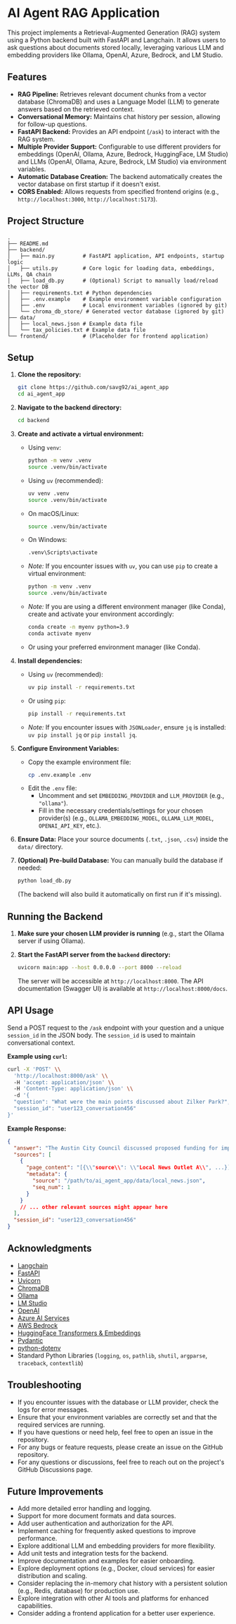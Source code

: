 # AI Agent RAG Application

This project implements a Retrieval-Augmented Generation (RAG) system using a Python backend built with FastAPI and Langchain. It allows users to ask questions about documents stored locally, leveraging various LLM and embedding providers like Ollama, OpenAI, Azure, Bedrock, and LM Studio.

## Features

- **RAG Pipeline:** Retrieves relevant document chunks from a vector database (ChromaDB) and uses a Language Model (LLM) to generate answers based on the retrieved context.
- **Conversational Memory:** Maintains chat history per session, allowing for follow-up questions.
- **FastAPI Backend:** Provides an API endpoint (`/ask`) to interact with the RAG system.
- **Multiple Provider Support:** Configurable to use different providers for embeddings (OpenAI, Ollama, Azure, Bedrock, HuggingFace, LM Studio) and LLMs (OpenAI, Ollama, Azure, Bedrock, LM Studio) via environment variables.
- **Automatic Database Creation:** The backend automatically creates the vector database on first startup if it doesn't exist.
- **CORS Enabled:** Allows requests from specified frontend origins (e.g., `http://localhost:3000`, `http://localhost:5173`).

## Project Structure

```
.
├── README.md
├── backend/
│   ├── main.py         # FastAPI application, API endpoints, startup logic
│   ├── utils.py        # Core logic for loading data, embeddings, LLMs, QA chain
│   ├── load_db.py      # (Optional) Script to manually load/reload the vector DB
│   ├── requirements.txt # Python dependencies
│   ├── .env.example    # Example environment variable configuration
│   ├── .env            # Local environment variables (ignored by git)
│   └── chroma_db_store/ # Generated vector database (ignored by git)
├── data/
│   ├── local_news.json # Example data file
│   └── tax_policies.txt # Example data file
└── frontend/           # (Placeholder for frontend application)
```

## Setup

1.  **Clone the repository:**

    ```bash
    git clone https://github.com/savg92/ai_agent_app
    cd ai_agent_app
    ```

2.  **Navigate to the backend directory:**

    ```bash
    cd backend
    ```

3.  **Create and activate a virtual environment:**

    - Using `venv`:
      ```bash
      python -m venv .venv
      source .venv/bin/activate
      ```
    - Using `uv` (recommended):
      ```bash
      uv venv .venv
      source .venv/bin/activate
      ```
    - On macOS/Linux:
      ```bash
      source .venv/bin/activate
      ```
    - On Windows:
      ```bash
      .venv\Scripts\activate
      ```
    - _Note:_ If you encounter issues with `uv`, you can use `pip` to create a virtual environment:
      ```bash
      python -m venv .venv
      source .venv/bin/activate
      ```
    - _Note:_ If you are using a different environment manager (like Conda), create and activate your environment accordingly:

      ```bash
      conda create -n myenv python=3.9
      conda activate myenv
      ```

    - Or using your preferred environment manager (like Conda).

4.  **Install dependencies:**

    - Using `uv` (recommended):
      ```bash
      uv pip install -r requirements.txt
      ```
    - Or using `pip`:
      ```bash
      pip install -r requirements.txt
      ```
    - _Note:_ If you encounter issues with `JSONLoader`, ensure `jq` is installed: `uv pip install jq` or `pip install jq`.

5.  **Configure Environment Variables:**

    - Copy the example environment file:
      ```bash
      cp .env.example .env
      ```
    - Edit the `.env` file:
      - Uncomment and set `EMBEDDING_PROVIDER` and `LLM_PROVIDER` (e.g., `"ollama"`).
      - Fill in the necessary credentials/settings for your chosen provider(s) (e.g., `OLLAMA_EMBEDDING_MODEL`, `OLLAMA_LLM_MODEL`, `OPENAI_API_KEY`, etc.).

6.  **Ensure Data:** Place your source documents (`.txt`, `.json`, `.csv`) inside the `data/` directory.

7.  **(Optional) Pre-build Database:** You can manually build the database if needed:
    ```bash
    python load_db.py
    ```
    (The backend will also build it automatically on first run if it's missing).

## Running the Backend

1.  **Make sure your chosen LLM provider is running** (e.g., start the Ollama server if using Ollama).

2.  **Start the FastAPI server from the `backend` directory:**
    ```bash
    uvicorn main:app --host 0.0.0.0 --port 8000 --reload
    ```
    The server will be accessible at `http://localhost:8000`. The API documentation (Swagger UI) is available at `http://localhost:8000/docs`.

## API Usage

Send a POST request to the `/ask` endpoint with your question and a unique `session_id` in the JSON body. The `session_id` is used to maintain conversational context.

**Example using `curl`:**

```bash
curl -X 'POST' \\
  'http://localhost:8000/ask' \\
  -H 'accept: application/json' \\
  -H 'Content-Type: application/json' \\
  -d '{
  "question": "What were the main points discussed about Zilker Park?",
  "session_id": "user123_conversation456"
}'
```

**Example Response:**

```json
{
  "answer": "The Austin City Council discussed proposed funding for improvements to Zilker Park, including new trail maintenance and facility upgrades. Public comment period is now open.",
  "sources": [
    {
      "page_content": "[{\\"source\\": \\"Local News Outlet A\\", ...}]",
      "metadata": {
        "source": "/path/to/ai_agent_app/data/local_news.json",
        "seq_num": 1
      }
    }
    // ... other relevant sources might appear here
  ],
  "session_id": "user123_conversation456"
}
```

## Acknowledgments

- [Langchain](https://www.langchain.com/)
- [FastAPI](https://fastapi.tiangolo.com/)
- [Uvicorn](https://www.uvicorn.org/)
- [ChromaDB](https://www.trychroma.com/)
- [Ollama](https://ollama.com/)
- [LM Studio](https://lmstudio.ai/)
- [OpenAI](https://openai.com/)
- [Azure AI Services](https://azure.microsoft.com/en-us/products/ai-services/)
- [AWS Bedrock](https://aws.amazon.com/bedrock/)
- [HuggingFace Transformers & Embeddings](https://huggingface.co/)
- [Pydantic](https://docs.pydantic.dev/)
- [python-dotenv](https://github.com/theskumar/python-dotenv)
- Standard Python Libraries (`logging`, `os`, `pathlib`, `shutil`, `argparse`, `traceback`, `contextlib`)

## Troubleshooting

- If you encounter issues with the database or LLM provider, check the logs for error messages.
- Ensure that your environment variables are correctly set and that the required services are running.
- If you have questions or need help, feel free to open an issue in the repository.
- For any bugs or feature requests, please create an issue on the GitHub repository.
- For any questions or discussions, feel free to reach out on the project's GitHub Discussions page.

## Future Improvements

- Add more detailed error handling and logging.
- Support for more document formats and data sources.
- Add user authentication and authorization for the API.
- Implement caching for frequently asked questions to improve performance.
- Explore additional LLM and embedding providers for more flexibility.
- Add unit tests and integration tests for the backend.
- Improve documentation and examples for easier onboarding.
- Explore deployment options (e.g., Docker, cloud services) for easier distribution and scaling.
- Consider replacing the in-memory chat history with a persistent solution (e.g., Redis, database) for production use.
- Explore integration with other AI tools and platforms for enhanced capabilities.
- Consider adding a frontend application for a better user experience.
